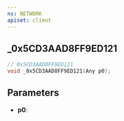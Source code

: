 ```yaml
---
ns: NETWORK
apiset: client
---
```

## _0x5CD3AAD8FF9ED121

```c
// 0x5CD3AAD8FF9ED121
void _0x5CD3AAD8FF9ED121(Any p0);
```


## Parameters
* **p0**:




